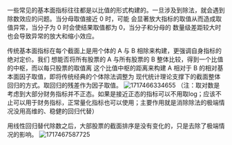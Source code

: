 一些常见的基本面指标往往都是以比值的形式构建的。一旦涉及到除法，就会遇到除数效应的问题。当分母取值接近 0 时，可能
会显著放大指标的取值从而造成取值异常，当分子为 0 时会使结果取值都为 0，当分子和分母的
数量级差距较大时也会导致异常的放大和缩小效应。

传统基本面指标在每个截面上是用个体的 A 与 B 相除来构建，更强调自身指标的绝对定价。我们
想能否将所有股票的 A 与所有股票的 B 整体比较，得到一个比值的中枢，而以每只股票的取值离
这个比值中枢的距离来构建 A 相对于 B 的相对基本面因子取值，即将传统经典的个体除法调整为
现代统计理论支撑下的截面整体回归的方式。取回归的残差作为因子取值。
![1717466334655](https://github.com/Marcotong21/Quant/assets/125079176/b828266a-606b-45cf-b733-da0429be8f25)
（注：取对数是考虑到大部分财务指标并不正态。如果是接近正态的指标可以不用取log；应该不止可以用于财务指标，正常量化指标也可以使用；主要作用就是消除除法的极端情况没用高维的、稳健的回归代替）

用线性回归替代除数之后，大部股票的截面排序是没有变化的，只是去除了极端情况的影响。
![1717467587725](https://github.com/Marcotong21/Quant/assets/125079176/34bf3e6f-f470-4368-bb73-111531067ac1)
